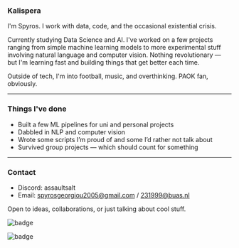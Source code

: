 ### Kalispera

I'm Spyros. I work with data, code, and the occasional existential crisis.

Currently studying Data Science and AI. I've worked on a few projects ranging from simple machine learning models to more experimental stuff involving natural language and computer vision. Nothing revolutionary — but I'm learning fast and building things that get better each time.

Outside of tech, I'm into football, music, and overthinking. PAOK fan, obviously.

---

### Things I've done

- Built a few ML pipelines for uni and personal projects
- Dabbled in NLP and computer vision
- Wrote some scripts I’m proud of and some I’d rather not talk about
- Survived group projects — which should count for something

---

### Contact

- Discord: assaultsalt
- Email: spyrosgeorgiou2005@gmail.com / 231999@buas.nl

Open to ideas, collaborations, or just talking about cool stuff.


![badge](https://custom-icon-badges.herokuapp.com/badge/ADS&AI-2x-orange.svg?logo=silvermedal) 

![badge](https://custom-icon-badges.herokuapp.com/badge/ADS&AI-2x-orange.svg?logo=bronzemedal) 
